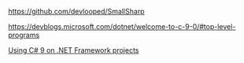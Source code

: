 https://github.com/devlooped/SmallSharp

https://devblogs.microsoft.com/dotnet/welcome-to-c-9-0/#top-level-programs

[Using C# 9 on .NET Framework projects](https://www.reddit.com/r/csharp/comments/ln59ed/using_c_9_on_net_framework_projects/)

